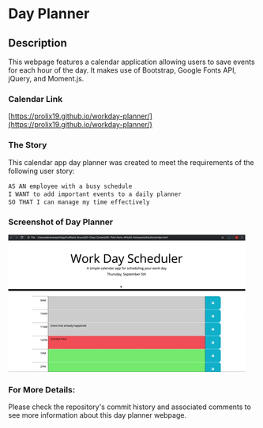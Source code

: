 # Day Planner

## Description

This webpage features a calendar application allowing users to save events for each hour of the day. It makes use of Bootstrap, Google Fonts API, jQuery, and Moment.js.

### Calendar Link

[https://prolix19.github.io/workday-planner/](https://prolix19.github.io/workday-planner/)

### The Story

This calendar app day planner was created to meet the requirements of the following user story:
```
AS AN employee with a busy schedule
I WANT to add important events to a daily planner
SO THAT I can manage my time effectively
```

### Screenshot of Day Planner

![Picture of the Day Planner](assets/images/screenshot.gif)

### For More Details:

Please check the repository's commit history and associated comments to see more information about this day planner webpage.